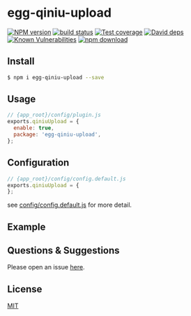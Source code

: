 # egg-qiniu-upload

[![NPM version][npm-image]][npm-url]
[![build status][travis-image]][travis-url]
[![Test coverage][codecov-image]][codecov-url]
[![David deps][david-image]][david-url]
[![Known Vulnerabilities][snyk-image]][snyk-url]
[![npm download][download-image]][download-url]

[npm-image]: https://img.shields.io/npm/v/egg-qiniu-upload.svg?style=flat-square
[npm-url]: https://npmjs.org/package/egg-qiniu-upload
[travis-image]: https://img.shields.io/travis/eggjs/egg-qiniu-upload.svg?style=flat-square
[travis-url]: https://travis-ci.org/eggjs/egg-qiniu-upload
[codecov-image]: https://img.shields.io/codecov/c/github/eggjs/egg-qiniu-upload.svg?style=flat-square
[codecov-url]: https://codecov.io/github/eggjs/egg-qiniu-upload?branch=master
[david-image]: https://img.shields.io/david/eggjs/egg-qiniu-upload.svg?style=flat-square
[david-url]: https://david-dm.org/eggjs/egg-qiniu-upload
[snyk-image]: https://snyk.io/test/npm/egg-qiniu-upload/badge.svg?style=flat-square
[snyk-url]: https://snyk.io/test/npm/egg-qiniu-upload
[download-image]: https://img.shields.io/npm/dm/egg-qiniu-upload.svg?style=flat-square
[download-url]: https://npmjs.org/package/egg-qiniu-upload

<!--
Description here.
-->

## Install

```bash
$ npm i egg-qiniu-upload --save
```

## Usage

```js
// {app_root}/config/plugin.js
exports.qiniuUpload = {
  enable: true,
  package: 'egg-qiniu-upload',
};
```

## Configuration

```js
// {app_root}/config/config.default.js
exports.qiniuUpload = {
};
```

see [config/config.default.js](config/config.default.js) for more detail.

## Example

<!-- example here -->

## Questions & Suggestions

Please open an issue [here](https://github.com/eggjs/egg/issues).

## License

[MIT](LICENSE)
